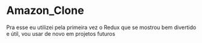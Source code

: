 # Amazon_Clone
Pra esse eu utilizei pela primeira vez o Redux que se mostrou bem divertido e útil, vou usar de novo em projetos futuros
